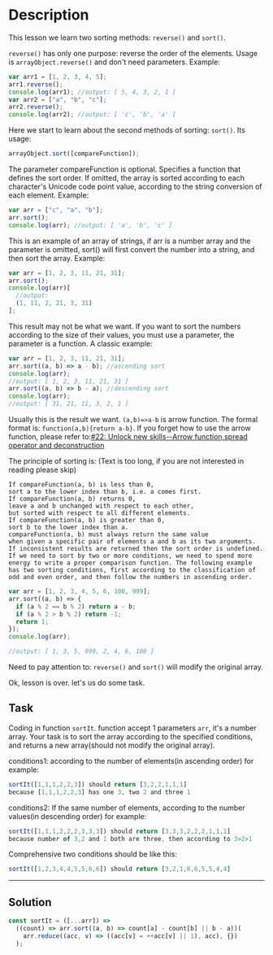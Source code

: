 # Description

This lesson we learn two sorting methods: `reverse()` and `sort()`.

`reverse()` has only one purpose: reverse the order of the elements. Usage is `arrayObject.reverse()` and don't need parameters. Example:

```js
var arr1 = [1, 2, 3, 4, 5];
arr1.reverse();
console.log(arr1); //output: [ 5, 4, 3, 2, 1 ]
var arr2 = ["a", "b", "c"];
arr2.reverse();
console.log(arr2); //output: [ 'c', 'b', 'a' ]
```

Here we start to learn about the second methods of sorting: `sort()`. Its usage:

```js
arrayObject.sort([compareFunction]);
```

The parameter compareFunction is optional. Specifies a function that defines the sort order. If omitted, the array is sorted according to each character's Unicode code point value, according to the string conversion of each element. Example:

```js
var arr = ["c", "a", "b"];
arr.sort();
console.log(arr); //output: [ 'a', 'b', 'c' ]
```

This is an example of an array of strings, if arr is a number array and the parameter is omitted, sort() will first convert the number into a string, and then sort the array. Example:

```js
var arr = [1, 2, 3, 11, 21, 31];
arr.sort();
console.log(arr)[
  //output:
  (1, 11, 2, 21, 3, 31)
];
```

This result may not be what we want. If you want to sort the numbers according to the size of their values, you must use a parameter, the parameter is a function. A classic example:

```js
var arr = [1, 2, 3, 11, 21, 31];
arr.sort((a, b) => a - b); //ascending sort
console.log(arr);
//output: [ 1, 2, 3, 11, 21, 31 ]
arr.sort((a, b) => b - a); //descending sort
console.log(arr);
//output: [ 31, 21, 11, 3, 2, 1 ]
```

Usually this is the result we want. `(a,b)=>a-b` is arrow function. The formal format is: `function(a,b){return a-b}`. If you forget how to use the arrow function, please refer to:[#22: Unlock new skills--Arrow function,spread operator and deconstruction](https://www.codewars.com/kata/572ab0cfa3af384df7000ff8)

The principle of sorting is: (Text is too long, if you are not interested in reading please skip)

```
If compareFunction(a, b) is less than 0,
sort a to the lower index than b, i.e. a comes first.
If compareFunction(a, b) returns 0,
leave a and b unchanged with respect to each other,
but sorted with respect to all different elements.
If compareFunction(a, b) is greater than 0,
sort b to the lower index than a.
compareFunction(a, b) must always return the same value
when given a specific pair of elements a and b as its two arguments.
If inconsistent results are returned then the sort order is undefined.
If we need to sort by two or more conditions, we need to spend more energy to write a proper comparison function. The following example has two sorting conditions, first according to the classification of odd and even order, and then follow the numbers in ascending order.
```

```js
var arr = [1, 2, 3, 4, 5, 6, 100, 999];
arr.sort((a, b) => {
  if (a % 2 == b % 2) return a - b;
  if (a % 2 > b % 2) return -1;
  return 1;
});
console.log(arr);

//output: [ 1, 3, 5, 999, 2, 4, 6, 100 ]
```

Need to pay attention to: `reverse()` and `sort()` will modify the original array.

Ok, lesson is over. let's us do some task.

## Task

Coding in function `sortIt`. function accept 1 parameters `arr`, it's a number array. Your task is to sort the array according to the specified conditions, and returns a new array(should not modify the original array).

conditions1: according to the number of elements(in ascending order) for example:

```js
sortIt([1,1,1,2,2,3]) should return [3,2,2,1,1,1]
because [1,1,1,2,2,3] has one 3, two 2 and three 1
```

conditions2: If the same number of elements, according to the number values(in descending order) for example:

```js
sortIt([1,1,1,2,2,2,3,3,3]) should return [3,3,3,2,2,2,1,1,1]
because number of 3,2 and 1 both are three, then according to 3>2>1
```

Comprehensive two conditions should be like this:

```js
sortIt([1,2,3,4,4,5,5,6,6]) should return [3,2,1,6,6,5,5,4,4]
```

---

## Solution

```js
const sortIt = ([...arr]) =>
  ((count) => arr.sort((a, b) => count[a] - count[b] || b - a))(
    arr.reduce((acc, v) => ((acc[v] = ++acc[v] || 1), acc), {})
  );
```
